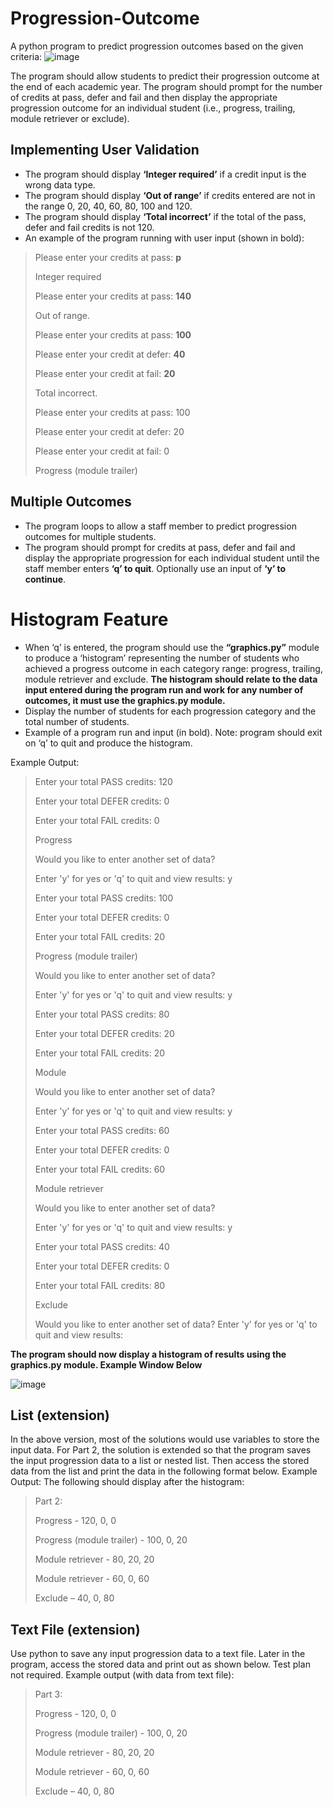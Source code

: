 # Progression-Outcome

A python program to predict progression outcomes based on the given criteria:
![image](https://github.com/trikto/Progression-Outcome/assets/77225260/e6108c4b-4e54-43e8-9f26-a0bdef6fb547)

The program should allow students to predict their progression outcome at the end of each academic year. The program should prompt for the number of credits at pass, defer and fail and then display the appropriate progression outcome for an individual student (i.e., progress, trailing, module retriever or exclude). 


## Implementing User Validation

+ The program should display **‘Integer required’** if a credit input is the wrong data type. 
+ The program should display **‘Out of range’** if credits entered are not in the range 0, 20, 40, 60, 80, 100 and 120. 
+ The program should display **‘Total incorrect’** if the total of the pass, defer and fail credits is not 120. 
+ An example of the program running with user input (shown in bold):

> Please enter your credits at pass: **p**
> 
> Integer required
> 
> Please enter your credits at pass: **140**
> 
> Out of range.
> 
> Please enter your credits at pass: **100**
> 
> Please enter your credit at defer: **40**
> 
> Please enter your credit at fail: **20**
> 
> Total incorrect.
> 
> Please enter your credits at pass: 100
> 
> Please enter your credit at defer: 20
> 
> Please enter your credit at fail: 0
> 
> Progress (module trailer)
> 


## Multiple Outcomes

+ The program loops to allow a staff member to predict progression outcomes for multiple students.
+ The program should prompt for credits at pass, defer and fail and display the appropriate progression for each individual student until the staff member enters **‘q’ to quit**. Optionally use an input of **‘y’ to continue**.


# Histogram Feature

+ When ‘q’ is entered, the program should use the **“graphics.py”** module to produce a ‘histogram’ representing the number of students who achieved a progress outcome in each category range: progress, trailing, module retriever and exclude. **The histogram should relate to the data input entered during the program run and work for any number of outcomes, it must use the graphics.py module.** 
+ Display the number of students for each progression category and the total number of students. 
+ Example of a program run and input (in bold). Note: program should exit on ‘q’ to quit and produce the histogram.

Example Output:
> Enter your total PASS credits: 120
> 
> Enter your total DEFER credits: 0
> 
> Enter your total FAIL credits: 0
> 
> Progress
>
> 
> Would you like to enter another set of data?
> 
> Enter 'y' for yes or 'q' to quit and view results: y
> 
> Enter your total PASS credits: 100
> 
> Enter your total DEFER credits: 0
> 
> Enter your total FAIL credits: 20
> 
> Progress (module trailer)
> 
>
> Would you like to enter another set of data?
> 
> Enter 'y' for yes or 'q' to quit and view results: y
> 
> Enter your total PASS credits: 80
> 
> Enter your total DEFER credits: 20
> 
> Enter your total FAIL credits: 20
> 
> Module
> 
>
> Would you like to enter another set of data?
> 
> Enter 'y' for yes or 'q' to quit and view results: y
> 
> Enter your total PASS credits: 60
> 
> Enter your total DEFER credits: 0
> 
> Enter your total FAIL credits: 60
> 
> Module retriever
> 
>
> Would you like to enter another set of data?
> 
> Enter 'y' for yes or 'q' to quit and view results: y
> 
> Enter your total PASS credits: 40
> 
> Enter your total DEFER credits: 0
> 
> Enter your total FAIL credits: 80
> 
> Exclude
> 
>
> Would you like to enter another set of data?
> Enter 'y' for yes or 'q' to quit and view results:
> 

**The program should now display a histogram of results using the graphics.py module. Example Window Below**

![image](https://github.com/trikto/Progression-Outcome/assets/77225260/2a5992c4-0203-4ce3-96a0-1896c76e32ed)


## List (extension)
In the above version, most of the solutions would use variables to store the input data. For Part 2, the solution is extended so that the program saves the input progression data to a list or nested list. Then access the stored data from the list and print the data in the following format below.
Example Output: The following should display after the histogram:

> Part 2:
> 
> Progress - 120, 0, 0
> 
> Progress (module trailer) - 100, 0, 20
> 
> Module retriever - 80, 20, 20
> 
> Module retriever - 60, 0, 60
> 
> Exclude – 40, 0, 80
> 


## Text File (extension)
Use python to save any input progression data to a text file. Later in the program, access the stored data and print out as shown below. Test plan not required. Example output (with data from text file):

> Part 3:
> 
> Progress - 120, 0, 0
> 
> Progress (module trailer) - 100, 0, 20
> 
> Module retriever - 80, 20, 20
> 
> Module retriever - 60, 0, 60
> 
> Exclude – 40, 0, 80
> 
